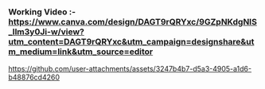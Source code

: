 ### Working Video :- https://www.canva.com/design/DAGT9rQRYxc/9GZpNKdgNIS_Ilm3y0Ji-w/view?utm_content=DAGT9rQRYxc&utm_campaign=designshare&utm_medium=link&utm_source=editor

https://github.com/user-attachments/assets/3247b4b7-d5a3-4905-a1d6-b48876cd4260
